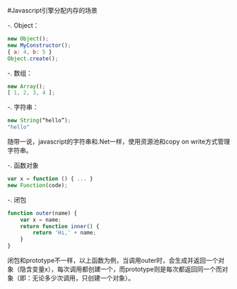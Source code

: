 #Javascript引擎分配内存的场景

-. Object：

``` javascript
new Object();
new MyConstructor();
{ a: 4, b: 5 }
Object.create();
```

-. 数组：

``` javascript
new Array();
[ 1, 2, 3, 4 ];
```

-. 字符串：

``` javascript
new String(“hello”);
"hello"
```

随带一说，javascript的字符串和.Net一样，使用资源池和copy on write方式管理字符串。

-. 函数对象

``` javascript
var x = function () { ... }
new Function(code);
```

-. 闭包

``` javascript
function outer(name) {
	var x = name;
	return function inner() {
		return 'Hi,' + name;
	}
}
```

闭包和prototype不一样，以上函数为例，当调用outer时，会生成并返回一个对象（隐含变量x），每次调用都创建一个，而prototype则是每次都返回同一个而对象（即：无论多少次调用，只创建一个对象）。

